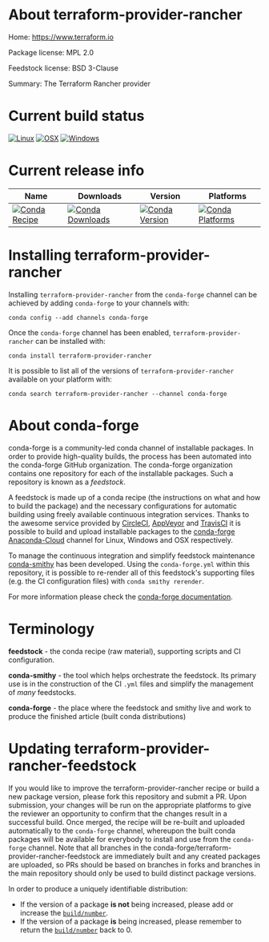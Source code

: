 About terraform-provider-rancher
================================

Home: https://www.terraform.io

Package license: MPL 2.0

Feedstock license: BSD 3-Clause

Summary: The Terraform Rancher provider



Current build status
====================

[![Linux](https://img.shields.io/circleci/project/github/conda-forge/terraform-provider-rancher-feedstock/master.svg?label=Linux)](https://circleci.com/gh/conda-forge/terraform-provider-rancher-feedstock)
[![OSX](https://img.shields.io/travis/conda-forge/terraform-provider-rancher-feedstock/master.svg?label=macOS)](https://travis-ci.org/conda-forge/terraform-provider-rancher-feedstock)
[![Windows](https://img.shields.io/appveyor/ci/conda-forge/terraform-provider-rancher-feedstock/master.svg?label=Windows)](https://ci.appveyor.com/project/conda-forge/terraform-provider-rancher-feedstock/branch/master)

Current release info
====================

| Name | Downloads | Version | Platforms |
| --- | --- | --- | --- |
| [![Conda Recipe](https://img.shields.io/badge/recipe-terraform--provider--rancher-green.svg)](https://anaconda.org/conda-forge/terraform-provider-rancher) | [![Conda Downloads](https://img.shields.io/conda/dn/conda-forge/terraform-provider-rancher.svg)](https://anaconda.org/conda-forge/terraform-provider-rancher) | [![Conda Version](https://img.shields.io/conda/vn/conda-forge/terraform-provider-rancher.svg)](https://anaconda.org/conda-forge/terraform-provider-rancher) | [![Conda Platforms](https://img.shields.io/conda/pn/conda-forge/terraform-provider-rancher.svg)](https://anaconda.org/conda-forge/terraform-provider-rancher) |

Installing terraform-provider-rancher
=====================================

Installing `terraform-provider-rancher` from the `conda-forge` channel can be achieved by adding `conda-forge` to your channels with:

```
conda config --add channels conda-forge
```

Once the `conda-forge` channel has been enabled, `terraform-provider-rancher` can be installed with:

```
conda install terraform-provider-rancher
```

It is possible to list all of the versions of `terraform-provider-rancher` available on your platform with:

```
conda search terraform-provider-rancher --channel conda-forge
```


About conda-forge
=================

conda-forge is a community-led conda channel of installable packages.
In order to provide high-quality builds, the process has been automated into the
conda-forge GitHub organization. The conda-forge organization contains one repository
for each of the installable packages. Such a repository is known as a *feedstock*.

A feedstock is made up of a conda recipe (the instructions on what and how to build
the package) and the necessary configurations for automatic building using freely
available continuous integration services. Thanks to the awesome service provided by
[CircleCI](https://circleci.com/), [AppVeyor](https://www.appveyor.com/)
and [TravisCI](https://travis-ci.org/) it is possible to build and upload installable
packages to the [conda-forge](https://anaconda.org/conda-forge)
[Anaconda-Cloud](https://anaconda.org/) channel for Linux, Windows and OSX respectively.

To manage the continuous integration and simplify feedstock maintenance
[conda-smithy](https://github.com/conda-forge/conda-smithy) has been developed.
Using the ``conda-forge.yml`` within this repository, it is possible to re-render all of
this feedstock's supporting files (e.g. the CI configuration files) with ``conda smithy rerender``.

For more information please check the [conda-forge documentation](https://conda-forge.org/docs/).

Terminology
===========

**feedstock** - the conda recipe (raw material), supporting scripts and CI configuration.

**conda-smithy** - the tool which helps orchestrate the feedstock.
                   Its primary use is in the construction of the CI ``.yml`` files
                   and simplify the management of *many* feedstocks.

**conda-forge** - the place where the feedstock and smithy live and work to
                  produce the finished article (built conda distributions)


Updating terraform-provider-rancher-feedstock
=============================================

If you would like to improve the terraform-provider-rancher recipe or build a new
package version, please fork this repository and submit a PR. Upon submission,
your changes will be run on the appropriate platforms to give the reviewer an
opportunity to confirm that the changes result in a successful build. Once
merged, the recipe will be re-built and uploaded automatically to the
`conda-forge` channel, whereupon the built conda packages will be available for
everybody to install and use from the `conda-forge` channel.
Note that all branches in the conda-forge/terraform-provider-rancher-feedstock are
immediately built and any created packages are uploaded, so PRs should be based
on branches in forks and branches in the main repository should only be used to
build distinct package versions.

In order to produce a uniquely identifiable distribution:
 * If the version of a package **is not** being increased, please add or increase
   the [``build/number``](https://conda.io/docs/user-guide/tasks/build-packages/define-metadata.html#build-number-and-string).
 * If the version of a package **is** being increased, please remember to return
   the [``build/number``](https://conda.io/docs/user-guide/tasks/build-packages/define-metadata.html#build-number-and-string)
   back to 0.

